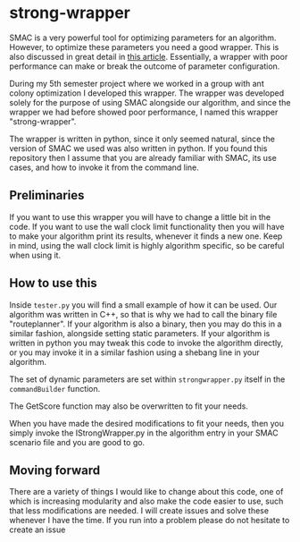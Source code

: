 # strong-wrapper
SMAC is a very powerful tool for optimizing parameters for an algorithm.
However, to optimize these parameters you need a good wrapper.
This is also discussed in great detail in [this article](https://ai.dmi.unibas.ch/research/reading_group/eggensperger-et-al-jair2019.pdf).
Essentially, a wrapper with poor performance can make or break the outcome of parameter configuration.

During my 5th semester project where we worked in a group with ant colony optimization I developed this wrapper.
The wrapper was developed solely for the purpose of using SMAC alongside our algorithm, and since the wrapper we had before showed poor performance, I named this wrapper "strong-wrapper".

The wrapper is written in python, since it only seemed natural, since the version of SMAC we used was also written in python.
If you found this repository then I assume that you are already familiar with SMAC, its use cases, and how to invoke it from the command line.

## Preliminaries
If you want to use this wrapper you will have to change a little bit in the code.
If you want to use the wall clock limit functionality then you will have to make your algorithm print its results, whenever it finds a new one.
Keep in mind, using the wall clock limit is highly algorithm specific, so be careful when using it.

## How to use this
Inside `tester.py` you will find a small example of how it can be used.
Our algorithm was written in C++, so that is why we had to call the binary file "routeplanner".
If your algorithm is also a binary, then you may do this in a similar fashion, alongside setting static parameters.
If your algorithm is written in python you may tweak this code to invoke the algorithm directly, or you may invoke it in a similar fashion using a shebang line in your algorithm.

The set of dynamic parameters are set within `strongwrapper.py` itself in the `commandBuilder` function.

The GetScore function may also be overwritten to fit your needs.

When you have made the desired modifications to fit your needs, then you simply invoke the IStrongWrapper.py in the algorithm entry in your SMAC scenario file and you are good to go.

## Moving forward
There are a variety of things I would like to change about this code, one of which is increasing modularity and also make the code easier to use, such that less modifications are needed.
I will create issues and solve these whenever I have the time.
If you run into a problem please do not hesitate to create an issue
